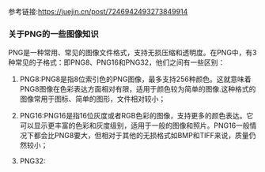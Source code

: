 参考链接:https://juejin.cn/post/7246942493273849914

### 关于PNG的一些图像知识

PNG是一种常用、常见的图像文件格式，支持无损压缩和透明度。在PNG中，有3种常见的子格式：即PNG8、PNG16和PNG32，他们之间有一些区别：

1. PNG8:PNG8是指8位索引色的PNG图像，最多支持256种颜色。这就意味着PNG8图像在色彩表达方面相对有限，适用于颜色较为简单的图像.这种格式的图像常用于图标、简单的图形，文件相对较小；

2. PNG16:PNG16是指16位灰度或者RGB色彩的图像，支持更多的颜色表达。它可以显示更丰富的色彩和灰度级别，适用于一般的图像和照片。PNG16一般情况下都会比PNG8要大，但相对于其他的无损格式如BMP和TIFF来说，质量仍然较小；

3. PNG32:
